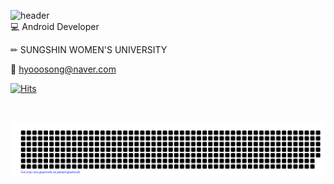 ![header](https://capsule-render.vercel.app/api?type=waving&color=auto&height=200&section=header&text=hyooosong,%20✨&fontSize=50)  
💻 Android Developer  
   
✏ SUNGSHIN WOMEN'S UNIVERSITY   
  
💌 hyooosong@naver.com  

   
    
<!-- ![Anurag's GitHub stats](https://github-readme-stats.vercel.app/api?username=hyooosong&show_icons=true&hide=stars,contribs)   -->

[![Hits](https://hits.seeyoufarm.com/api/count/incr/badge.svg?url=https%3A%2F%2Fgithub.com%2Fhyooosong&count_bg=%23F3AA43&title_bg=%23555555&icon=github.svg&icon_color=%23E7E7E7&title=hits&edge_flat=false)](https://hits.seeyoufarm.com)

<br>

  
![welcome](gitartwork.svg)
